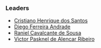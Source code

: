 ### Leaders

* [Cristiano Henrique dos Santos](mailto:cristiano.santos@owasp.org)
* [Diego Ferreira Andrade](mailto:diego.andrade@owasp.org)
* [Raniel Cavalcante de Sousa](mailto:raniel.sousa@owasp.org)
* [Victor Pasknel de Alencar Ribeiro](mailto:victor.pasknel@owasp.org)

